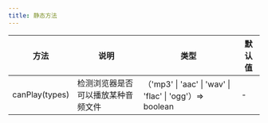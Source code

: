 ```yaml
---    
title: 静态方法
---
```


| 方法 | 说明 | 类型 | 默认值 | 
| --- | --- | --- | --- | 
| canPlay(types) | 检测浏览器是否可以播放某种音频文件 | （'mp3' \| 'aac' \| 'wav' \| 'flac' \| 'ogg'）=> boolean | - |



